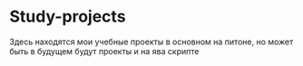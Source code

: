 # Study-projects
Здесь находятся мои учебные проекты в основном на питоне, но может быть в будущем будут проекты и на ява скрипте
